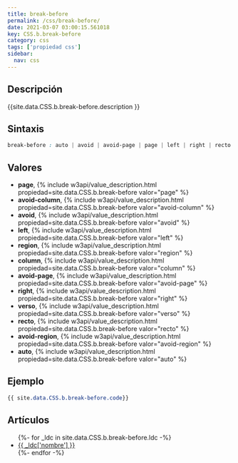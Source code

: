 ```yaml
---
title: break-before
permalink: /css/break-before/
date: 2021-03-07 03:00:15.561018
key: CSS.b.break-before
category: css
tags: ['propiedad css']
sidebar: 
  nav: css
---
```


## Descripción
{{site.data.CSS.b.break-before.description }}

## Sintaxis
~~~css
break-before : auto | avoid | avoid-page | page | left | right | recto | verso | avoid-column | column | avoid-region | region
~~~

## Valores
* **page**,  {% include w3api/value_description.html propiedad=site.data.CSS.b.break-before valor="page" %}
* **avoid-column**,  {% include w3api/value_description.html propiedad=site.data.CSS.b.break-before valor="avoid-column" %}
* **avoid**,  {% include w3api/value_description.html propiedad=site.data.CSS.b.break-before valor="avoid" %}
* **left**,  {% include w3api/value_description.html propiedad=site.data.CSS.b.break-before valor="left" %}
* **region**,  {% include w3api/value_description.html propiedad=site.data.CSS.b.break-before valor="region" %}
* **column**,  {% include w3api/value_description.html propiedad=site.data.CSS.b.break-before valor="column" %}
* **avoid-page**,  {% include w3api/value_description.html propiedad=site.data.CSS.b.break-before valor="avoid-page" %}
* **right**,  {% include w3api/value_description.html propiedad=site.data.CSS.b.break-before valor="right" %}
* **verso**,  {% include w3api/value_description.html propiedad=site.data.CSS.b.break-before valor="verso" %}
* **recto**,  {% include w3api/value_description.html propiedad=site.data.CSS.b.break-before valor="recto" %}
* **avoid-region**,  {% include w3api/value_description.html propiedad=site.data.CSS.b.break-before valor="avoid-region" %}
* **auto**,  {% include w3api/value_description.html propiedad=site.data.CSS.b.break-before valor="auto" %}

## Ejemplo
~~~css
{{ site.data.CSS.b.break-before.code}}
~~~

## Artículos
<ul>
{%- for _ldc in site.data.CSS.b.break-before.ldc -%}
   <li>
       <a href="{{_ldc['url'] }}">{{ _ldc['nombre'] }}</a>
   </li>
{%- endfor -%}
</ul>
